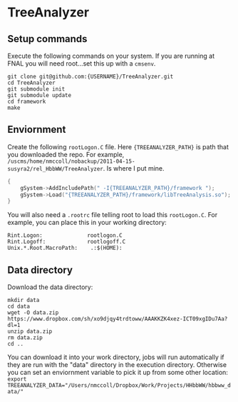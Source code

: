 # TreeAnalyzer

## Setup commands
Execute the following commands on your system. If you are running at FNAL you will need root...set this up with a `cmsenv`.


```Shell
git clone git@github.com:{USERNAME}/TreeAnalyzer.git
cd TreeAnalyzer
git submodule init
git submodule update
cd framework
make
```

## Enviornment
Create the following `rootLogon.C` file.  Here `{TREEANALYZER_PATH}` is path that you downloaded the repo. For example,  `/uscms/home/nmccoll/nobackup/2011-04-15-susyra2/rel_HbbWW/TreeAnalyzer`. Is where I put mine.

```C++
{
    gSystem->AddIncludePath(" -I{TREEANALYZER_PATH}/framework ");
    gSystem->Load("{TREEANALYZER_PATH}/framework/libTreeAnalysis.so");
}
```  

You will also need a `.rootrc` file telling root to load this `rootLogon.C`.  For example, you can place this in your working directory:  

```Shell
Rint.Logon:              rootlogon.C
Rint.Logoff:             rootlogoff.C
Unix.*.Root.MacroPath:    .:$(HOME):
```

## Data directory
Download the data directory:  

```Shell
mkdir data
cd data
wget -O data.zip  https://www.dropbox.com/sh/xo9djqy4trdtoww/AAAKKZK4xez-ICT09xgIDu7Aa?dl=1
unzip data.zip
rm data.zip
cd ..
```

You can download it into your work directory, jobs will run automatically if they are run with the "data" directory in the execution directory. Otherwise you can set an enviornment variable to pick it up from some other location: `export TREEANALYZER_DATA="/Users/nmccoll/Dropbox/Work/Projects/HHbbWW/hbbww_data/"`
